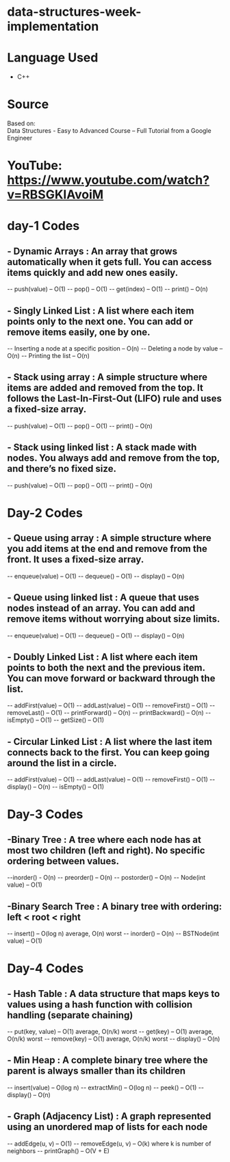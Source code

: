 # data-structures-week-implementation
# Language Used
- C++

# Source
Based on:  
Data Structures - Easy to Advanced Course – Full Tutorial from a Google Engineer
# YouTube: https://www.youtube.com/watch?v=RBSGKlAvoiM

# day-1 Codes 

## - Dynamic Arrays : An array that grows automatically when it gets full. You can access items quickly and add new ones easily.
-- push(value) – O(1) 
-- pop() – O(1)
-- get(index) – O(1)
-- print() – O(n)

  
## - Singly Linked List : A list where each item points only to the next one. You can add or remove items easily, one by one.
-- Inserting a node at a specific position – O(n)
-- Deleting a node by value – O(n)
-- Printing the list – O(n)

    
## - Stack using array : A simple structure where items are added and removed from the top. It follows the Last-In-First-Out (LIFO) rule and uses a fixed-size array.
-- push(value) – O(1)
-- pop() – O(1)
-- print() – O(n)

  
## - Stack using linked list : A stack made with nodes. You always add and remove from the top, and there’s no fixed size.
-- push(value) – O(1)
-- pop() – O(1)
-- print() – O(n)


# Day-2 Codes 
## - Queue using array : A simple structure where you add items at the end and remove from the front. It uses a fixed-size array.
-- enqueue(value) – O(1)
-- dequeue() – O(1)
-- display() – O(n)


## - Queue using linked list : A queue that uses nodes instead of an array. You can add and remove items without worrying about size limits.
-- enqueue(value) – O(1)
-- dequeue() – O(1)
-- display() – O(n)


## - Doubly Linked List : A list where each item points to both the next and the previous item. You can move forward or backward through the list.
-- addFirst(value) – O(1)
-- addLast(value) – O(1)
-- removeFirst() – O(1)
-- removeLast() – O(1)
-- printForward() – O(n)
-- printBackward() – O(n)
-- isEmpty() – O(1)
-- getSize() – O(1)


## - Circular Linked List : A list where the last item connects back to the first. You can keep going around the list in a circle.
-- addFirst(value) – O(1)
-- addLast(value) – O(1)
-- removeFirst() – O(1)
-- display() – O(n)
-- isEmpty() – O(1)


# Day-3 Codes


## -Binary Tree : A tree where each node has at most two children (left and right). No specific ordering between values.
--inorder() - O(n)
-- preorder() – O(n)
-- postorder() – O(n)
-- Node(int value) – O(1)


## -Binary Search Tree : A binary tree with ordering: left < root < right
-- insert() – O(log n) average, O(n) worst
-- inorder() – O(n)
-- BSTNode(int value) – O(1)

# Day-4 Codes

## - Hash Table : A data structure that maps keys to values using a hash function with collision handling (separate chaining)
-- put(key, value) – O(1) average, O(n/k) worst
-- get(key) – O(1) average, O(n/k) worst
-- remove(key) – O(1) average, O(n/k) worst
-- display() – O(n)

## - Min Heap : A complete binary tree where the parent is always smaller than its children
-- insert(value) – O(log n)
-- extractMin() – O(log n)
-- peek() – O(1)
-- display() – O(n)

## - Graph (Adjacency List) : A graph represented using an unordered map of lists for each node
-- addEdge(u, v) – O(1)
-- removeEdge(u, v) – O(k) where k is number of neighbors
-- printGraph() – O(V + E)






